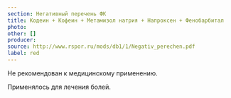 ```yaml
---
section: Негативный перечень ФК
title: Кодеин + Кофеин + Метамизол натрия + Напроксен + Фенобарбитал
photo:
other: []
producer:
source: http://www.rspor.ru/mods/db1/1/Negativ_perechen.pdf
label: red
---
```


Не рекомендован к медицинскому применению.

Применялось для лечения болей.
